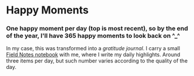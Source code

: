 # Happy Moments

### One happy moment per day (top is most recent), so by the end of the year, I'll have 365 happy moments to look back on ^_^

In my case, this was transformed into a _gratitude journal_. I carry a small [Field Notes notebook](http://fieldnotesbrand.com/shop/) with me, where I write my daily highlights. Around three items per day, but such number varies according to the quality of the day.
